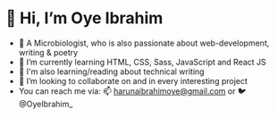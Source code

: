 # 👋 Hi, I’m Oye Ibrahim
- 👀 A Microbiologist, who is also passionate about web-development, writing & poetry
- 🌱 I’m currently learning HTML, CSS, Sass, JavaScript and React JS
- 🌱 I'm also learning/reading about technical writing
- 💞️ I’m looking to collaborate on and in every interesting project
- You can reach me via: 📫 harunaibrahimoye@gmail.com or 🐦 @OyeIbrahim_
